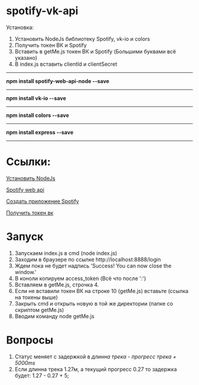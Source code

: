 # spotify-vk-api

Установка:
1. Установить NodeJs библиотеку Spotify, vk-io и colors
2. Получить токен ВК и Spotify
3. Вставить в getMe.js токен ВК и Spotify (Большими буквами всё указано)
4. В index.js вставить clientId и clientSecret


***
**npm install spotify-web-api-node --save**
***
**npm install vk-io --save**
***
**npm install colors --save**
***
**npm install express --save**
***

# Ссылки:
[Установить NodeJs](https://htmlacademy.ru/blog/boost/tools/installing-nodejs#:~:text=%D0%A3%D1%81%D1%82%D0%B0%D0%BD%D0%BE%D0%B2%D0%BA%D0%B0%20Node.&text=%D0%94%D0%BB%D1%8F%20Windows%20%D0%B5%D1%81%D1%82%D1%8C%20%D1%82%D0%BE%D0%BB%D1%8C%D0%BA%D0%BE%20%D0%BE%D0%B4%D0%B8%D0%BD,%D1%81%D0%BB%D0%B5%D0%B4%D1%83%D0%B5%D1%82%20%D0%B7%D0%B0%D0%BF%D1%83%D1%81%D1%82%D0%B8%D1%82%D1%8C%20%D0%B8%20%D1%83%D1%81%D1%82%D0%B0%D0%BD%D0%BE%D0%B2%D0%B8%D1%82%D1%8C%20Node.)

[Spotify web api](https://developer.spotify.com/documentation/web-api/)

[Создать приложение Spotify](https://developer.spotify.com/dashboard/)

[Получить токен вк](https://vkhost.github.io/)


# Запуск
1. Запускаем index.js в cmd (node index.js)
2. Заходим в браузере по ссылке http://localhost:8888/login
3. Ждем пока не будет надпись 'Success! You can now close the window.'
4. В коноли копируем access_token (Всё что после ':')
5. Вставляем в getMe.js, строчка 4.
6. Если не вставили токен ВК на строке 10 (getMe.js) вставьте (ссылка на токены выше)
7. Закрыть cmd и открыть новую в той же директории (папке со скриптом getMe.js)
8. Вводим команду node getMe.js

# Вопросы

1. Статус меняет с задержкой в *длинна трека - прогресс трека + 5000ms*
2. Если длинна трека 1.27м, а текущий прогресс 0.27 то задержка будет: 1.27 - 0.27 + 5;
